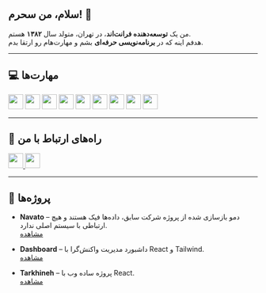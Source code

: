 ## سلام، من سحرم! 👋

من یک **توسعه‌دهنده فرانت‌اند**، در تهران، متولد سال **۱۳۸۲** هستم.  
هدفم اینه که در **برنامه‌نویسی حرفه‌ای** بشم و مهارت‌هام رو ارتقا بدم.

---

## 💻 **مهارت‌ها**
<p>
<img src="https://img.shields.io/badge/javascript-%23323330.svg?style=for-the-badge&logo=javascript&logoColor=%23F7DF1E" height="30px">
<img src="https://img.shields.io/badge/typescript-%23007ACC.svg?style=for-the-badge&logo=typescript&logoColor=white" height="30px">
<img src="https://img.shields.io/badge/Next.js-%23000000.svg?style=for-the-badge&logo=next.js&logoColor=white" height="30px">
<img src="https://img.shields.io/badge/react-%2320232a.svg?style=for-the-badge&logo=react&logoColor=%2361DAFB" height="30px">
<img src="https://img.shields.io/badge/tailwindcss-%2338B2AC.svg?style=for-the-badge&logo=tailwind-css&logoColor=white" height="30px">
<img src="https://img.shields.io/badge/bootstrap-%23563D7C.svg?style=for-the-badge&logo=bootstrap&logoColor=white" height="30px">
<img src="https://img.shields.io/badge/MUI-%230081CB.svg?style=for-the-badge&logo=mui&logoColor=white" height="30px">
<img src="https://img.shields.io/badge/HeroUI-%2300BFFF.svg?style=for-the-badge&logo=heroui&logoColor=white" height="30px">
<img src="https://img.shields.io/badge/git-%23F05033.svg?style=for-the-badge&logo=git&logoColor=white" height="30px">
</p>

---

## 👥 **راه‌های ارتباط با من**
<p>
<a href="mailto:saharghazanfariast@gmail.com">
  <img src="https://img.shields.io/badge/Email-%23D14836.svg?style=for-the-badge&logo=gmail&logoColor=white" height="30px">
</a>
<a href="https://linkedin.com/in/sahar-ghazanfari-b763521b5" target="_blank">
  <img src="https://img.shields.io/badge/LinkedIn-%230077B5.svg?style=for-the-badge&logo=linkedin&logoColor=white" height="30px">
</a>
</p>

---
## 🌟 **پروژه‌ها**
- **Navato** – دمو بازسازی شده از پروژه شرکت سابق، داده‌ها فیک هستند و هیچ ارتباطی با سیستم اصلی ندارد.  
  [مشاهده](https://navato-7atr.vercel.app)

- **Dashboard** – داشبورد مدیریت واکنش‌گرا با React و Tailwind.  
  [مشاهده](https://dashboards-flame.vercel.app)

- **Tarkhineh** – پروژه ساده وب با React.  
  [مشاهده](https://tarkhineh-phi.vercel.app)

